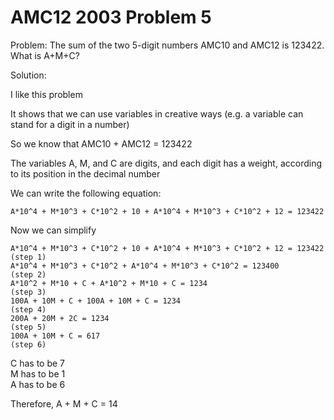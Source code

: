 # AMC12 2003 Problem 5

Problem: The sum of the two 5-digit numbers AMC10 and AMC12 is 123422. What is A+M+C?

Solution:

I like this problem

It shows that we can use variables in creative ways (e.g. a variable can stand for a digit in a number)

So we know that AMC10 + AMC12 = 123422

The variables A, M, and C are digits, and each digit has a weight, according to its position in the decimal number

We can write the following equation:

    A*10^4 + M*10^3 + C*10^2 + 10 + A*10^4 + M*10^3 + C*10^2 + 12 = 123422

Now we can simplify

    A*10^4 + M*10^3 + C*10^2 + 10 + A*10^4 + M*10^3 + C*10^2 + 12 = 123422  (step 1)
    A*10^4 + M*10^3 + C*10^2 + A*10^4 + M*10^3 + C*10^2 = 123400            (step 2)
    A*10^2 + M*10 + C + A*10^2 + M*10 + C = 1234                            (step 3)
    100A + 10M + C + 100A + 10M + C = 1234                                  (step 4)
    200A + 20M + 2C = 1234                                                  (step 5)
    100A + 10M + C = 617                                                    (step 6)

C has to be 7  
M has to be 1  
A has to be 6

Therefore, A + M + C = 14

